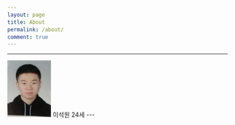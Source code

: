 ```yaml
---
layout: page
title: About
permalink: /about/
comment: true
---
```


---
<img src="https://raw.githubusercontent.com/gwnuysw/gwnuysw.github.io/master/_images/face.jpg" alt="Drawing" style="width: 100px; height: 130px"/>
이석원 24세
---
